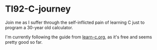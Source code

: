 # TI92-C-journey
Join me as I suffer through the self-inflicted pain of learning C just to program a 30-year old calculator.

I'm currently following the guide from [learn-c.org](https://learn-c.org/), as it's free and seems pretty good so far.
